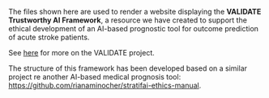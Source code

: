 
The files shown here are used to render a website displaying the **VALIDATE Trustworthy AI Framework**, a resource we have created to support the ethical development of an AI-based prognostic tool for outcome prediction of acute stroke patients. 

See [here](https://validate-project.eu) for more on the VALIDATE project. 

The structure of this framework has been developed based on a similar project re another AI-based medical prognosis tool: https://github.com/rianaminocher/stratifai-ethics-manual. 
